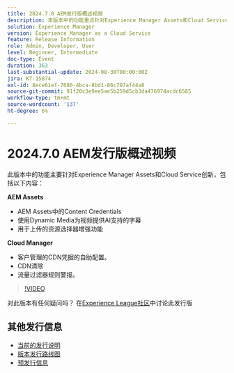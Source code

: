 ```yaml
---
title: 2024.7.0 AEM发行版概述视频
description: 本版本中的功能重点针对Experience Manager Assets和Cloud Service创新，包括以下内容：AEM Assets​AI中的AEM Assets：Content Credentials支持视频字幕及Dynamic Media​资产选择器上传​Cloud Manager增强功能：客户管理的CDN凭据的自助配置​CDN清除​ ​流量过滤器规则警报
solution: Experience Manager
version: Experience Manager as a Cloud Service
feature: Release Information
role: Admin, Developer, User
level: Beginner, Intermediate
doc-type: Event
duration: 363
last-substantial-update: 2024-08-30T00:00:00Z
jira: KT-15874
exl-id: 8ece61ef-7680-4bca-8bd1-86c797af44a8
source-git-commit: 91f20c3e9ee5ae5b259d5cb3da476974acdc6585
workflow-type: tm+mt
source-wordcount: '137'
ht-degree: 6%

---
```


# 2024.7.0 AEM发行版概述视频

此版本中的功能主要针对Experience Manager Assets和Cloud Service创新，包括以下内容：

**AEM Assets**

* AEM Assets中的Content Credentials&#x200B;
* 使用Dynamic Media为视频提供AI支持的字幕&#x200B;
* 用于上传的资源选择器增强功能&#x200B;

**Cloud Manager**

* 客户管理的CDN凭据的自助配置&#x200B;。
* CDN清除&#x200B;
* 流量过滤器规则警报&#x200B;。

>[!VIDEO](https://video.tv.adobe.com/v/3432549/?learn=on&captions=chi_hans)


对此版本有任何疑问吗？  在[Experience League社区](https://adobe.ly/3X9WQfF)中讨论此发行版

## 其他发行信息

* [当前的发行说明](https://experienceleague.adobe.com/docs/experience-manager-cloud-service/content/release-notes/home.html?lang=zh-Hans)
* [版本发行路线图](https://experienceleague.adobe.com/docs/experience-manager-release-information/aem-release-updates/update-releases-roadmap.html?lang=zh-Hans)
* [预发行信息](https://experienceleague.adobe.com/docs/experience-manager-cloud-service/content/release-notes/prerelease.html?lang=zh-Hans)
